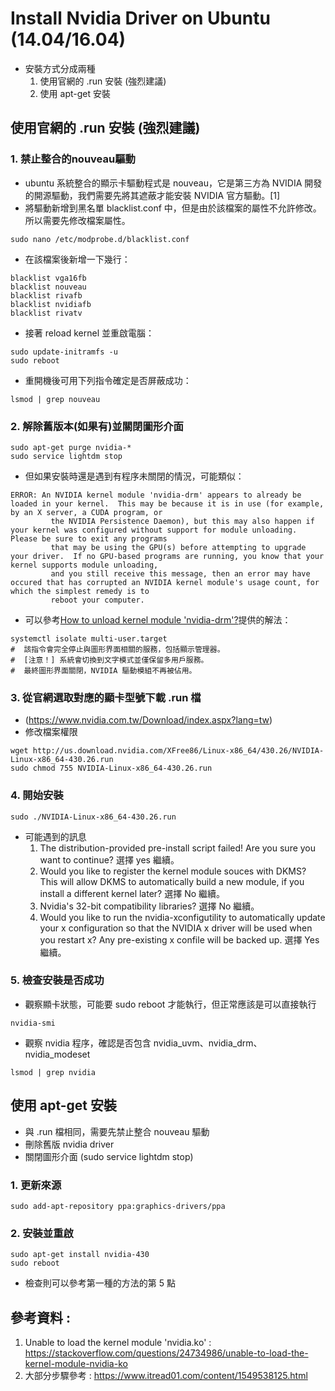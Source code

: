 # Install Nvidia Driver on Ubuntu (14.04/16.04)
* 安裝方式分成兩種
  1. 使用官網的 .run 安裝 (強烈建議)
  2. 使用 apt-get 安裝

## 使用官網的 .run 安裝 (強烈建議)
### 1. 禁止整合的nouveau驅動
* ubuntu 系統整合的顯示卡驅動程式是 nouveau，它是第三方為 NVIDIA 開發的開源驅動，我們需要先將其遮蔽才能安裝 NVIDIA 官方驅動。[1]
* 將驅動新增到黑名單 blacklist.conf 中，但是由於該檔案的屬性不允許修改。所以需要先修改檔案屬性。
```
sudo nano /etc/modprobe.d/blacklist.conf
```
* 在該檔案後新增一下幾行：
```
blacklist vga16fb
blacklist nouveau
blacklist rivafb
blacklist nvidiafb
blacklist rivatv
```
* 接著 reload kernel 並重啟電腦：
```
sudo update-initramfs -u
sudo reboot
```
* 重開機後可用下列指令確定是否屏蔽成功：
```
lsmod | grep nouveau
```
### 2. 解除舊版本(如果有)並關閉圖形介面
```
sudo apt-get purge nvidia-*
sudo service lightdm stop
```
 - 但如果安裝時還是遇到有程序未關閉的情況，可能類似：
```
ERROR: An NVIDIA kernel module 'nvidia-drm' appears to already be loaded in your kernel.  This may be because it is in use (for example, by an X server, a CUDA program, or 
         the NVIDIA Persistence Daemon), but this may also happen if your kernel was configured without support for module unloading.  Please be sure to exit any programs    
         that may be using the GPU(s) before attempting to upgrade your driver.  If no GPU-based programs are running, you know that your kernel supports module unloading,   
         and you still receive this message, then an error may have occured that has corrupted an NVIDIA kernel module's usage count, for which the simplest remedy is to     
         reboot your computer.
```
 - 可以參考[How to unload kernel module 'nvidia-drm'?](https://unix.stackexchange.com/questions/440840/how-to-unload-kernel-module-nvidia-drm)提供的解法：
```
systemctl isolate multi-user.target
#  該指令會完全停止與圖形界面相關的服務，包括顯示管理器。
#  [注意！] 系統會切換到文字模式並僅保留多用戶服務。
#  最終圖形界面關閉，NVIDIA 驅動模組不再被佔用。
```
### 3. 從官網選取對應的顯卡型號下載 .run 檔
* (https://www.nvidia.com.tw/Download/index.aspx?lang=tw)
* 修改檔案權限
```
wget http://us.download.nvidia.com/XFree86/Linux-x86_64/430.26/NVIDIA-Linux-x86_64-430.26.run
sudo chmod 755 NVIDIA-Linux-x86_64-430.26.run
```
### 4. 開始安裝
```
sudo ./NVIDIA-Linux-x86_64-430.26.run
```
* 可能遇到的訊息
   1. The distribution-provided pre-install script failed! Are you sure you want to continue? 選擇 yes 繼續。
   2. Would you like to register the kernel module souces with DKMS? This will allow DKMS to automatically build a new module, if you install a different kernel later?  選擇 No 繼續。
   3. Nvidia's 32-bit compatibility libraries? 選擇 No 繼續。
   4. Would you like to run the nvidia-xconfigutility to automatically update your x configuration so that the NVIDIA x driver will be used when you restart x? Any pre-existing x confile will be backed up.  選擇 Yes 繼續。
### 5. 檢查安裝是否成功
* 觀察顯卡狀態，可能要 sudo reboot 才能執行，但正常應該是可以直接執行
```
nvidia-smi
```
* 觀察 nvidia 程序，確認是否包含 nvidia_uvm、nvidia_drm、nvidia_modeset
```
lsmod | grep nvidia
```
## 使用 apt-get 安裝
* 與 .run 檔相同，需要先禁止整合 nouveau 驅動
* 刪除舊版 nvidia driver
* 關閉圖形介面 (sudo service lightdm stop)
### 1. 更新來源
```
sudo add-apt-repository ppa:graphics-drivers/ppa
```
### 2. 安裝並重啟
```
sudo apt-get install nvidia-430
sudo reboot
```
* 檢查則可以參考第一種的方法的第 5 點

## 參考資料 : 
1. Unable to load the kernel module 'nvidia.ko' : https://stackoverflow.com/questions/24734986/unable-to-load-the-kernel-module-nvidia-ko
2. 大部分步驟參考 : https://www.itread01.com/content/1549538125.html
